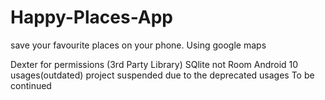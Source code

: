 # Happy-Places-App
save your favourite places on your phone. Using google maps

Dexter for permissions (3rd Party Library)
SQlite not Room
Android 10 usages(outdated)
project suspended due to the deprecated usages
To be continued
